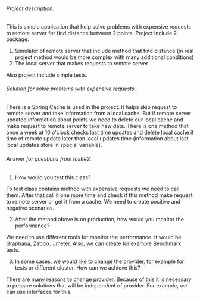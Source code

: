 ###### Project description.

This is simple application that help solve problems with expensive requests to remote server for find distance between 2 points.
Project include 2 package:
1) Simulator of remote server that include method that find distance (in real project method would be more complex with many additional conditions)
2) The local server that makes requests to remote server

Also project include simple tests.

###### Solution for solve problems with expensive requests.

There is a Spring Cache is used in the project. It helps skip request to remote server and take information from a local cache. But if remote server updated information about points we need to delete our local cache and make request to remote server to take new data.
There is one method that once a week at 10 o'clock checks last time updates and delete local cache if time of remote update later than local updates time (information about last local updates store in special variable).

###### Answer for questions from task#2.

1) How would you test this class?

To test class contains method with expensive requests we need to call them. After that call it one more time and check if this method make request to remote server or get it from a cache. We need to create positive and negative scenarios.

2) After the method above is on production, how would you monitor the performance?

We need to use different tools for monitor the performance. It would be Graphana, Zabbix, Jmeter. Also, we can create for example Benchmark tests.

3) In some cases, we would like to change the provider, for example for tests or different cluster. How can we achieve this?

There are many reasons to change provider. Because of this it is necessary to prepare solutions that will be independent of provider. For example, we can use interfaces for this.

